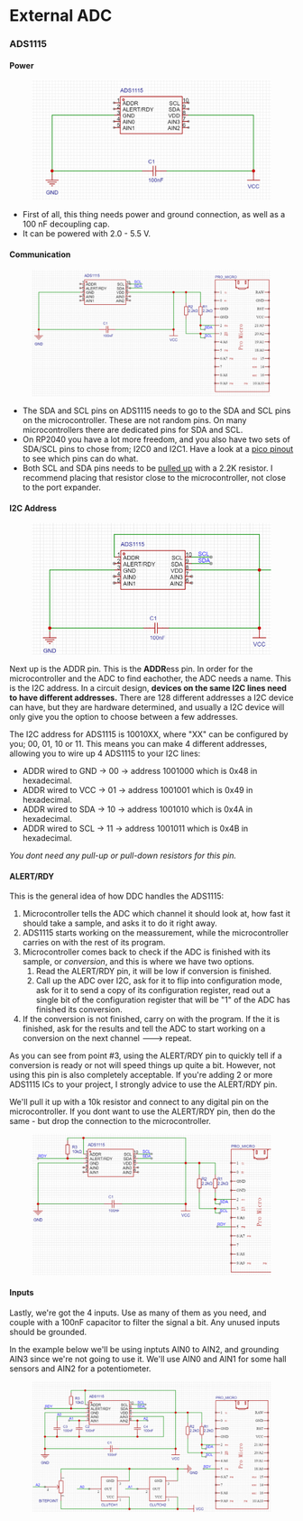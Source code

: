 # External ADC

### ADS1115

#### Power

<figure><img src="../../.gitbook/assets/image (88).png" alt=""><figcaption></figcaption></figure>

* First of all, this thing needs power and ground connection, as well as a 100 nF decoupling cap.&#x20;
* It can be powered with 2.0 - 5.5 V.&#x20;

#### Communication

<figure><img src="../../.gitbook/assets/image (96).png" alt=""><figcaption></figcaption></figure>

* The SDA and SCL pins on ADS1115 needs to go to the SDA and SCL pins on the microcontroller. These are not random pins. On many microcontrollers there are dedicated pins for SDA and SCL.
* On RP2040 you have a lot more freedom, and you also have two sets of SDA/SCL pins to chose from; I2C0 and I2C1. Have a look at a [pico pinout](https://microcontrollerslab.com/wp-content/uploads/2021/01/Raspberry-Pi-Pico-pinout-diagram.svg) to see which pins can do what.&#x20;
* Both SCL and SDA pins needs to be [pulled up](../switch-inputs/shift-registers.md#pull-up-resistors) with a 2.2K resistor. I recommend placing that resistor close to the microcontroller, not close to the port expander.&#x20;

#### I2C Address

<figure><img src="../../.gitbook/assets/image (94).png" alt=""><figcaption></figcaption></figure>

Next up is the ADDR pin. This is the **ADDR**ess pin. In order for the microcontroller and the ADC to find eachother, the ADC needs a name. This is the I2C address. In a circuit design, **devices on the same I2C lines need to have different addresses.** There are 128 different addresses a I2C device can have, but they are hardware determined, and usually a I2C device will only give you the option to choose between a few addresses.

The I2C address for ADS1115 is 10010XX, where "XX" can be configured by you; 00, 01, 10 or 11. This means you can make 4 different addresses, allowing you to wire up 4 ADS1115 to your I2C lines:

* ADDR wired to GND -> 00 -> address 1001000 which is 0x48 in hexadecimal.
* ADDR wired to VCC -> 01 -> address 1001001 which is 0x49 in hexadecimal.
* ADDR wired to SDA -> 10 -> address 1001010 which is 0x4A in hexadecimal.
* ADDR wired to SCL -> 11 -> address 1001011 which is 0x4B in hexadecimal.

_You dont need any pull-up or pull-down resistors for this pin._

#### ALERT/RDY

This is the general idea of how DDC handles the ADS1115:

1. Microcontroller tells the ADC which channel it should look at, how fast it should take a sample, and asks it to do it right away.
2. ADS1115 starts working on the meassurement, while the microcontroller carries on with the rest of its program.
3. Microcontroller comes back to check if the ADC is finished with its sample, or _conversion_, and this is where we have two options.
   1. Read the ALERT/RDY pin, it will be low if conversion is finished.
   2. Call up the ADC over I2C, ask for it to flip into configuration mode, ask for it to send a copy of its configuration register, read out a single bit of the configuration register that will be "1" of the ADC has finished its conversion.
4. If the conversion is not finished, carry on with the program. If the it is finished, ask for the results and tell the ADC to start working on a conversion on the next channel ---> repeat.

As you can see from point #3, using the ALERT/RDY pin to quickly tell if a conversion is ready or not will speed things up quite a bit. However, not using this pin is also completely acceptable. If you're adding 2 or more ADS1115 ICs to your project, I strongly advice to use the ALERT/RDY pin.&#x20;

We'll pull it up with a 10k resistor and connect to any digital pin on the microcontroller. If you dont want to use the ALERT/RDY pin, then do the same - but drop the connection to the microcontroller.&#x20;

<figure><img src="../../.gitbook/assets/image (70).png" alt=""><figcaption></figcaption></figure>

#### Inputs

Lastly, we're got the 4 inputs. Use as many of them as you need, and couple with a 100nF capacitor to filter the signal a bit. Any unused inputs should be grounded.&#x20;

In the example below we'll be using inptuts AIN0 to AIN2, and grounding AIN3 since we're not going to use it. We'll use AIN0 and AIN1 for some hall sensors and AIN2 for a potentiometer.&#x20;

<figure><img src="../../.gitbook/assets/image (1) (1) (1) (1) (1) (1).png" alt=""><figcaption></figcaption></figure>
